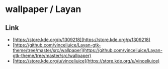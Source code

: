 

# wallpaper / Layan


## Link

* [https://store.kde.org/p/1309218](https://store.kde.org/p/1309218)
* [https://github.com/vinceliuice/Layan-gtk-theme/tree/master/src/wallpaper](https://github.com/vinceliuice/Layan-gtk-theme/tree/master/src/wallpaper)
* [https://store.kde.org/u/vinceliuice](https://store.kde.org/u/vinceliuice)
